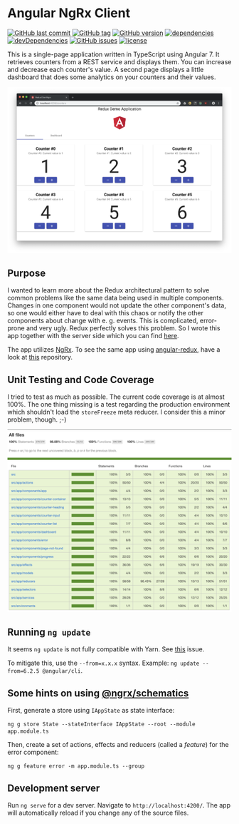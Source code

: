 # Angular NgRx Client

[![GitHub last commit](https://img.shields.io/github/last-commit/MichaelKaaden/redux-client-ngrx.svg)](https://github.com/MichaelKaaden/redux-client-ngrx/commits/master)
[![GitHub tag](https://img.shields.io/github/tag/MichaelKaaden/redux-client-ngrx.svg)](https://github.com/MichaelKaaden/redux-client-ngrx/releases)
[![GitHub version](https://img.shields.io/github/package-json/v/MichaelKaaden/redux-client-ngrx.svg)](https://github.com/MichaelKaaden/redux-client-ngrx/blob/master/package.json)
[![dependencies](https://img.shields.io/david/MichaelKaaden/redux-client-ngrx.svg)](https://david-dm.org/MichaelKaaden/redux-client-ngrx)
[![devDependencies](https://img.shields.io/david/dev/MichaelKaaden/redux-client-ngrx.svg)](https://david-dm.org/MichaelKaaden/redux-client-ngrx?type=dev)
[![GitHub issues](https://img.shields.io/github/issues/MichaelKaaden/redux-client-ngrx.svg)](https://github.com/MichaelKaaden/redux-client-ngrx/issues)
[![license](https://img.shields.io/github/license/MichaelKaaden/redux-client-ngrx.svg)](https://github.com/MichaelKaaden/redux-client-ngrx)

This is a single-page application written in TypeScript using Angular 7. It
retrieves counters from a REST service and displays them. You can increase and
decrease each counter's value. A second page displays a little dashboard that
does some analytics on your counters and their values.

![Screenshot of the app running in the Browser](images/screenshot1.png)

## Purpose

I wanted to learn more about the Redux architectural pattern to solve common
problems like the same data being used in multiple components. Changes in one
component would not update the other component's data, so one would either have
to deal with this chaos or notify the other components about change with e. g.
events. This is complicated, error-prone and very ugly. Redux perfectly solves
this problem. So I wrote this app together with the server side which you can
find [here](https://github.com/MichaelKaaden/redux-server).

The app utilizes [NgRx](https://github.com/ngrx/platform). To see the same app
using [angular-redux](https://github.com/angular-redux/store), have a look at
[this](https://github.com/MichaelKaaden/redux-client-ng5.git) repository.

## Unit Testing and Code Coverage

I tried to test as much as possible. The current code coverage is at almost
100%. The one thing missing is a test regarding the production environment which
shouldn't load the `storeFreeze` meta reducer. I consider this a minor problem,
though. ;-)

![Code coverage](images/code-coverage.png)

## Running `ng update`

It seems `ng update` is not fully compatible with Yarn. See
[this](https://github.com/angular/angular-cli/issues/11694) issue.

To mitigate this, use the `--from=x.x.x` syntax. Example:
`ng update --from=6.2.5 @angular/cli`.

## Some hints on using [@ngrx/schematics](https://github.com/ngrx/platform/blob/master/docs/schematics/README.md)

First, generate a store using `IAppState` as state interface:

    ng g store State --stateInterface IAppState --root --module app.module.ts

Then, create a set of actions, effects and reducers (called a _feature_) for the
error component:

    ng g feature error -m app.module.ts --group

## Development server

Run `ng serve` for a dev server. Navigate to `http://localhost:4200/`. The app
will automatically reload if you change any of the source files.
